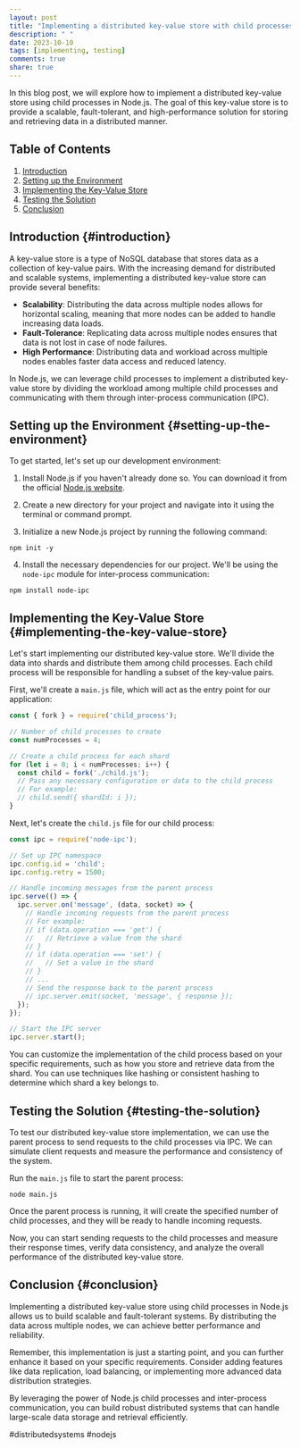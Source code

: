 ```yaml
---
layout: post
title: "Implementing a distributed key-value store with child processes in Node.js"
description: " "
date: 2023-10-10
tags: [implementing, testing]
comments: true
share: true
---
```


In this blog post, we will explore how to implement a distributed key-value store using child processes in Node.js. The goal of this key-value store is to provide a scalable, fault-tolerant, and high-performance solution for storing and retrieving data in a distributed manner.

## Table of Contents
1. [Introduction](#introduction)
2. [Setting up the Environment](#setting-up-the-environment)
3. [Implementing the Key-Value Store](#implementing-the-key-value-store)
4. [Testing the Solution](#testing-the-solution)
5. [Conclusion](#conclusion)

## Introduction {#introduction}

A key-value store is a type of NoSQL database that stores data as a collection of key-value pairs. With the increasing demand for distributed and scalable systems, implementing a distributed key-value store can provide several benefits:

- **Scalability**: Distributing the data across multiple nodes allows for horizontal scaling, meaning that more nodes can be added to handle increasing data loads.
- **Fault-Tolerance**: Replicating data across multiple nodes ensures that data is not lost in case of node failures.
- **High Performance**: Distributing data and workload across multiple nodes enables faster data access and reduced latency.

In Node.js, we can leverage child processes to implement a distributed key-value store by dividing the workload among multiple child processes and communicating with them through inter-process communication (IPC).

## Setting up the Environment {#setting-up-the-environment}

To get started, let's set up our development environment:

1. Install Node.js if you haven't already done so. You can download it from the official [Node.js website](https://nodejs.org).

2. Create a new directory for your project and navigate into it using the terminal or command prompt.

3. Initialize a new Node.js project by running the following command:

```shell
npm init -y
```

4. Install the necessary dependencies for our project. We'll be using the `node-ipc` module for inter-process communication:

```shell
npm install node-ipc
```

## Implementing the Key-Value Store {#implementing-the-key-value-store}

Let's start implementing our distributed key-value store. We'll divide the data into shards and distribute them among child processes. Each child process will be responsible for handling a subset of the key-value pairs.

First, we'll create a `main.js` file, which will act as the entry point for our application:

```javascript
const { fork } = require('child_process');

// Number of child processes to create
const numProcesses = 4;

// Create a child process for each shard
for (let i = 0; i < numProcesses; i++) {
  const child = fork('./child.js');
  // Pass any necessary configuration or data to the child process
  // For example:
  // child.send({ shardId: i });
}
```

Next, let's create the `child.js` file for our child process:

```javascript
const ipc = require('node-ipc');

// Set up IPC namespace
ipc.config.id = 'child';
ipc.config.retry = 1500;

// Handle incoming messages from the parent process
ipc.serve(() => {
  ipc.server.on('message', (data, socket) => {
    // Handle incoming requests from the parent process
    // For example:
    // if (data.operation === 'get') {
    //   // Retrieve a value from the shard
    // }
    // if (data.operation === 'set') {
    //   // Set a value in the shard
    // }
    // ...
    // Send the response back to the parent process
    // ipc.server.emit(socket, 'message', { response });
  });
});

// Start the IPC server
ipc.server.start();
```

You can customize the implementation of the child process based on your specific requirements, such as how you store and retrieve data from the shard. You can use techniques like hashing or consistent hashing to determine which shard a key belongs to.

## Testing the Solution {#testing-the-solution}

To test our distributed key-value store implementation, we can use the parent process to send requests to the child processes via IPC. We can simulate client requests and measure the performance and consistency of the system.

Run the `main.js` file to start the parent process:

```shell
node main.js
```

Once the parent process is running, it will create the specified number of child processes, and they will be ready to handle incoming requests.

Now, you can start sending requests to the child processes and measure their response times, verify data consistency, and analyze the overall performance of the distributed key-value store.

## Conclusion {#conclusion}

Implementing a distributed key-value store using child processes in Node.js allows us to build scalable and fault-tolerant systems. By distributing the data across multiple nodes, we can achieve better performance and reliability.

Remember, this implementation is just a starting point, and you can further enhance it based on your specific requirements. Consider adding features like data replication, load balancing, or implementing more advanced data distribution strategies.

By leveraging the power of Node.js child processes and inter-process communication, you can build robust distributed systems that can handle large-scale data storage and retrieval efficiently.

#distributedsystems #nodejs